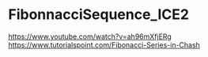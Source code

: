 # FibonnacciSequence_ICE2
https://www.youtube.com/watch?v=ah96mXfjERg
https://www.tutorialspoint.com/Fibonacci-Series-in-Chash
